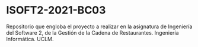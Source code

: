 # ISOFT2-2021-BC03
Repositorio que engloba el proyecto a realizar en la asignatura de Ingeniería del Software 2, de la Gestión de la Cadena de Restaurantes. Ingeniería Informática. UCLM.
